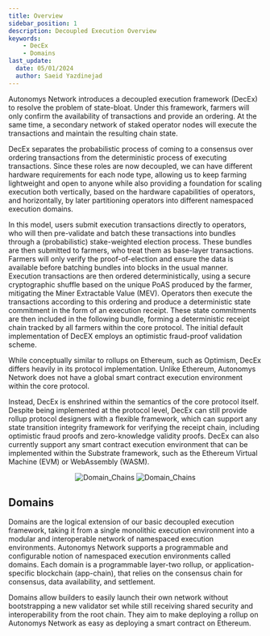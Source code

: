 ```yaml
---
title: Overview
sidebar_position: 1
description: Decoupled Execution Overview
keywords:
    - DecEx
    - Domains
last_update:
  date: 05/01/2024
  author: Saeid Yazdinejad
---
```


Autonomys Network introduces a decoupled execution framework (DecEx) to resolve the problem of state-bloat. Under this framework, farmers will only confirm the availability of transactions and provide an ordering. At the same time, a secondary network of staked operator nodes will execute the transactions and maintain the resulting chain state. 

DecEx separates the probabilistic process of coming to a consensus over ordering transactions from the deterministic process of executing transactions. Since these roles are now decoupled, we can have different hardware requirements for each node type, allowing us to keep farming lightweight and open to anyone while also providing a foundation for scaling execution both vertically, based on the hardware capabilities of operators, and horizontally, by later partitioning operators into different namespaced execution domains.

In this model, users submit execution transactions directly to operators, who will then pre-validate and batch these transactions into bundles through a (probabilistic) stake-weighted election process. These bundles are then submitted to farmers, who treat them as base-layer transactions. Farmers will only verify the proof-of-election and ensure the data is available before batching bundles into blocks in the usual manner. Execution transactions are then ordered deterministically, using a secure cryptographic shuffle based on the unique PoAS produced by the farmer, mitigating the Miner Extractable Value (MEV). Operators then execute the transactions according to this ordering and produce a deterministic state commitment in the form of an execution receipt. These state commitments are then included in the following bundle, forming a deterministic receipt chain tracked by all farmers within the core protocol. The initial default implementation of DecEX employs an optimistic fraud-proof validation scheme.

While conceptually similar to rollups on Ethereum, such as Optimism, DecEx differs heavily in its protocol implementation. Unlike Ethereum, Autonomys Network does not have a global smart contract execution environment within the core protocol. 

Instead, DecEx is enshrined within the semantics of the core protocol itself. Despite being implemented at the protocol level, DecEx can still provide rollup protocol designers with a flexible framework, which can support any state transition integrity framework for verifying the receipt chain, including optimistic fraud proofs and zero-knowledge validity proofs. DecEx can also currently support any smart contract execution environment that can be implemented within the Substrate framework, such as the Ethereum Virtual Machine (EVM) or WebAssembly (WASM). 

<div align="center">
    <img src="/img/Domain_Chains-light.svg#gh-light-mode-only" alt="Domain_Chains" />
    <img src="/img/Domain_Chains-dark.svg#gh-dark-mode-only" alt="Domain_Chains" />
</div>

## Domains

Domains are the logical extension of our basic decoupled execution framework, taking it from a single monolithic execution environment into a modular and interoperable network of namespaced execution environments. Autonomys Network supports a programmable and configurable notion of namespaced execution environments called domains. Each domain is a programmable layer-two rollup, or application-specific blockchain (app-chain), that relies on the consensus chain for consensus, data availability, and settlement. 

Domains allow builders to easily launch their own network without bootstrapping a new validator set while still receiving shared security and interoperability from the root chain. They aim to make deploying a rollup on Autonomys Network as easy as deploying a smart contract on Ethereum. 
